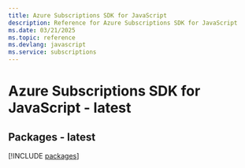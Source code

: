 ```yaml
---
title: Azure Subscriptions SDK for JavaScript
description: Reference for Azure Subscriptions SDK for JavaScript
ms.date: 03/21/2025
ms.topic: reference
ms.devlang: javascript
ms.service: subscriptions
---
```

# Azure Subscriptions SDK for JavaScript - latest
## Packages - latest
[!INCLUDE [packages](subscriptions-index.md)]
